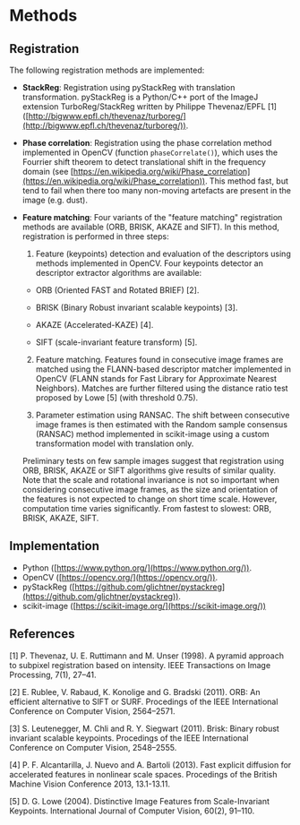 # Methods

## Registration

The following registration methods are implemented:

* **StackReg**: Registration using pyStackReg with translation transformation. pyStackReg is a Python/C++ port of the ImageJ extension TurboReg/StackReg written by Philippe Thevenaz/EPFL [1] ([http://bigwww.epfl.ch/thevenaz/turboreg/](http://bigwww.epfl.ch/thevenaz/turboreg/)).

* **Phase correlation**: Registration using the phase correlation method implemented in OpenCV (function `phaseCorrelate()`), which uses the Fourrier shift theorem to detect translational shift in the frequency domain (see [https://en.wikipedia.org/wiki/Phase_correlation](https://en.wikipedia.org/wiki/Phase_correlation)). This method fast, but tend to fail when there too many non-moving artefacts are present in the image (e.g. dust).

* **Feature matching**: Four variants of the "feature matching" registration methods are available (ORB, BRISK, AKAZE and SIFT). In this method, registration is performed in three steps:

  1. Feature (keypoints) detection and evaluation of the descriptors using methods implemented in OpenCV. Four keypoints detector an descriptor extractor algorithms are available:

    * ORB (Oriented FAST and Rotated BRIEF) [2].

    * BRISK (Binary Robust invariant scalable keypoints) [3].

    * AKAZE (Accelerated-KAZE) [4].

    * SIFT (scale-invariant feature transform) [5].
  
  2. Feature matching. Features found in consecutive image frames are matched using the FLANN-based descriptor matcher implemented in OpenCV  (FLANN stands for Fast Library for Approximate Nearest Neighbors). Matches are further filtered using the distance ratio test proposed by Lowe [5] (with threshold 0.75).

  3. Parameter estimation using RANSAC. The shift between consecutive image frames is then estimated with the Random sample consensus (RANSAC) method implemented in scikit-image using a custom transformation model with translation only.

  Preliminary tests on few sample images suggest that registration using  ORB, BRISK, AKAZE or SIFT algorithms give results of similar quality.
  Note that the scale and rotational invariance is not so important when considering consecutive image frames, as the size and orientation of the features is not expected to change on short time scale.
   However, computation time varies significantly. From fastest to slowest: ORB, BRISK, AKAZE, SIFT.


## Implementation

* Python ([https://www.python.org/](https://www.python.org/)).
* OpenCV ([https://opencv.org/](https://opencv.org/)).
* pyStackReg ([https://github.com/glichtner/pystackreg](https://github.com/glichtner/pystackreg)).
* scikit-image ([https://scikit-image.org/](https://scikit-image.org/))


## References

[1] P. Thevenaz, U. E. Ruttimann and M. Unser (1998). A pyramid approach to subpixel registration based on intensity. IEEE Transactions on Image Processing, 7(1), 27–41.

[2] E. Rublee, V. Rabaud, K. Konolige and G. Bradski (2011). ORB: An efficient alternative to SIFT or SURF. Procedings of the IEEE International Conference on Computer Vision, 2564–2571.

[3] S. Leutenegger, M. Chli and R. Y. Siegwart (2011). Brisk: Binary robust invariant scalable keypoints.  Procedings of the IEEE International Conference on Computer Vision, 2548–2555.

[4] P. F. Alcantarilla, J. Nuevo and A. Bartoli (2013). Fast explicit diffusion for accelerated features in nonlinear scale spaces.  Procedings of the British Machine Vision Conference 2013, 13.1-13.11.

[5] D. G. Lowe (2004). Distinctive Image Features from Scale-Invariant Keypoints. International Journal of Computer Vision, 60(2), 91–110.

